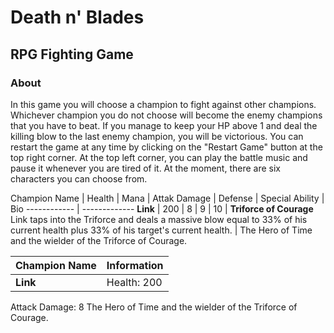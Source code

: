 # Death n' Blades
## RPG Fighting Game

### About
In this game you will choose a champion to fight against other champions. Whichever champion you do not choose will become the enemy champions that you have to beat. If you manage to keep your HP above 1 and deal the killing blow to the last enemy champion, you will be victorious. You can restart the game at any time by clicking on the "Restart Game" button at the top right corner. At the top left corner, you can play the battle music and pause it whenever you are tired of it. At the moment, there are six characters you can choose from.

Champion Name | Health | Mana | Attak Damage | Defense | Special Ability | Bio
------------ | -------------
**Link** | 200 | 8 | 9 | 10 | **Triforce of Courage** Link taps into the Triforce and deals a massive blow equal to 33% of his current health plus 33% of his target's current health. | The Hero of Time and the wielder of the Triforce of Courage.

Champion Name | Information
------------ | -------------
**Link** | Health: 200
Attack Damage: 8
The Hero of Time and the wielder of the Triforce of Courage.

